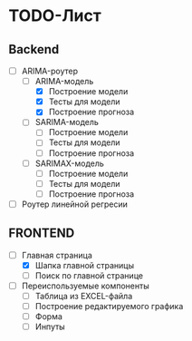 # TODO-Лист

## Backend

- [ ] ARIMA-роутер
    - [ ] ARIMA-модель
        - [x] Построение модели
        - [x] Тесты для модели
        - [x] Построение прогноза
    - [ ] SARIMA-модель
        - [ ] Построение модели
        - [ ] Тесты для модели
        - [ ] Построение прогноза
    - [ ] SARIMAX-модель
        - [ ] Построение модели
        - [ ] Тесты для модели
        - [ ] Построение прогноза
- [ ] Роутер линейной регресии

## FRONTEND

- [ ] Главная страница
    - [x] Шапка главной страницы
    - [ ] Поиск по главной странице
- [ ] Переиспользуемые компоненты
    - [ ] Таблица из EXCEL-файла
    - [ ] Построение редактируемого графика
    - [ ] Форма
    - [ ] Инпуты